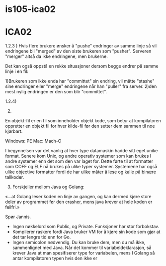 # is105-ica02
# ICA02





1.2.3 ) 
Hvis flere brukere ønsker å "pushe" endringer av samme linje så vil endringene bli "merged" av den siste brukeren 
som "pusher". Serveren "merger" altså da ikke endringene, men brukerne.

Det kan også oppstå en rekke situasjoner dersom begge endrer på samme linje i en fil:

1)Brukeren som ikke enda har "committet" sin endring, vil måtte "stashe" sine endringer eller "merge" endringene når
han "puller" fra server.
2)den mest nylig endringen er den som blir "committet".


1.2.4)

2)

En objekt-fil er en fil som inneholder objekt kode, som betyr at kompilatoren oppretter en objekt fil for hver kilde-fil før den setter dem sammen til noe kjørbart.

Windows: PE
Mac: Mach-O

I begynnelsen var det vanlig at hver type datamaskin hadde sitt eget unike format. Senere kom Unix, og andre operativ systemer som kan brukes I andre systemer enn det som den var laget for. Dette førte til at formatter som COFF og ELF nå brukes på ulike typer systemer. Systemene har også ulike objective formatter fordi de har ulike måter å lese og kalle på binære tallkoder.

3) Forskjeller mellom Java og Golang:

«…at Golang leser koden en linje av gangen, og kan dermed kjøre store deler av programmet før den crasher, mens java krever at hele koden er feilfri.» 

Spør Jannis.




-	Ingen nøkkelord som Public, og Private. Funksjoner  har stor forbokstav.
-	Kompilerer raskere fordi Java bruker VM for å kjøre sin kode som gjør at det tar lengre tid enn for Go.
-	Ingen semicolon nødvendig. Du kan bruke dem, men du må ikke, sammenlignet med Java.
Når det kommer til variabeldeklarasjon, så krever Java at man spesifiserer type for variabelen, mens I Golang så antar kompilatoren typen hvis den ikke er 
